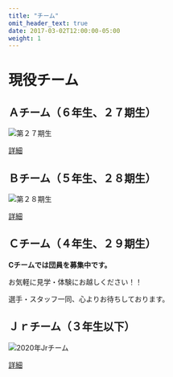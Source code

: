 ```yaml
---
title: "チーム"
omit_header_text: true
date: 2017-03-02T12:00:00-05:00
weight: 1
---
```


# 現役チーム

## Ａチーム（６年生、２７期生）

![第２７期生](/images/27ki-group-photo-01.jpg)

[詳細](/teams/27ki)

## Ｂチーム（５年生、２８期生）

![第２８期生](/images/28ki-group-photo.jpg)

[詳細](/teams/28ki)

## Ｃチーム（４年生、２９期生）

**Cチームでは団員を募集中です。**

お気軽に見学・体験にお越しください！！

選手・スタッフ一同、心よりお待ちしております。

## Ｊｒチーム（３年生以下）

![2020年Jrチーム](/images/2020-jr-group-photo-01.jpg)

[詳細](/teams/2020-jr)
